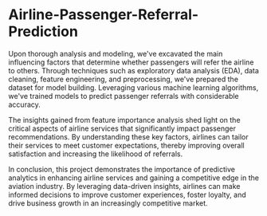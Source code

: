 # Airline-Passenger-Referral-Prediction

Upon thorough analysis and modeling, we've excavated the main influencing factors that determine whether passengers will refer the airline to others. Through techniques such as exploratory data analysis (EDA), data cleaning, feature engineering, and preprocessing, we've prepared the dataset for model building. Leveraging various machine learning algorithms, we've trained models to predict passenger referrals with considerable accuracy.

The insights gained from feature importance analysis shed light on the critical aspects of airline services that significantly impact passenger recommendations. By understanding these key factors, airlines can tailor their services to meet customer expectations, thereby improving overall satisfaction and increasing the likelihood of referrals.

In conclusion, this project demonstrates the importance of predictive analytics in enhancing airline services and gaining a competitive edge in the aviation industry. By leveraging data-driven insights, airlines can make informed decisions to improve customer experiences, foster loyalty, and drive business growth in an increasingly competitive market.





